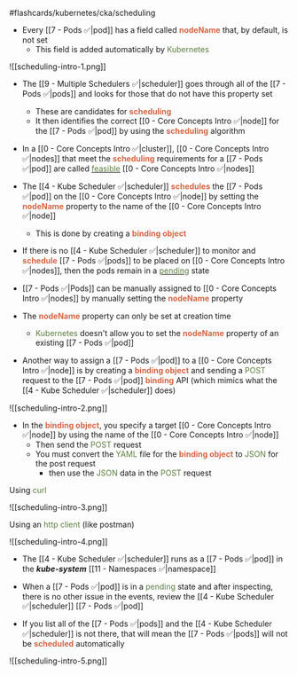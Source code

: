 #flashcards/kubernetes/cka/scheduling

- Every [[7 - Pods ✅|pod]] has a field called <b><span style="color:#d46644">nodeName</span></b> that, by default, is not set
	- This field is added automatically by <span style="color:#5c7e3e">Kubernetes</span>

![[scheduling-intro-1.png]]

- The [[9 - Multiple Schedulers ✅|scheduler]] goes through all of the [[7 - Pods ✅|pods]] and looks for those that do not have this property set
	- These are candidates for <b><span style="color:#d46644">scheduling</span></b>
	- It then identifies the correct [[0 - Core Concepts Intro ✅|node]] for the [[7 - Pods ✅|pod]] by using the <b><span style="color:#d46644">scheduling</span></b> algorithm

- In a [[0 - Core Concepts Intro ✅|cluster]], [[0 - Core Concepts Intro ✅|nodes]] that meet the <b><span style="color:#d46644">scheduling</span></b> requirements for a [[7 - Pods ✅|pod]] are called <u><span style="color:#5c7e3e">feasible</span></u> [[0 - Core Concepts Intro ✅|nodes]]

- The [[4 - Kube Scheduler ✅|scheduler]] <b><span style="color:#d46644">schedules</span></b> the [[7 - Pods ✅|pod]] on the [[0 - Core Concepts Intro ✅|node]] by setting the <b><span style="color:#d46644">nodeName</span></b> property to the name of the [[0 - Core Concepts Intro ✅|node]]
	- This is done by creating a <b><span style="color:#d46644">binding object</span></b>

- If there is no [[4 - Kube Scheduler ✅|scheduler]] to monitor and <b><span style="color:#d46644">schedule</span></b> [[7 - Pods ✅|pods]] to be placed on [[0 - Core Concepts Intro ✅|nodes]], then the pods remain in a <u><span style="color:#5c7e3e">pending</span></u> state

- [[7 - Pods ✅|Pods]] can be manually assigned to [[0 - Core Concepts Intro ✅|nodes]] by manually setting the <b><span style="color:#d46644">nodeName</span></b> property

- The <b><span style="color:#d46644">nodeName</span></b> property can only be set at creation time
	- <span style="color:#5c7e3e">Kubernetes</span> doesn't allow you to set the <b><span style="color:#d46644">nodeName</span></b> property of an existing [[7 - Pods ✅|pod]]

- Another way to assign a [[7 - Pods ✅|pod]] to a [[0 - Core Concepts Intro ✅|node]] is by creating a <b><span style="color:#d46644">binding object</span></b> and sending a <span style="color:#5c7e3e">POST</span> request to the [[7 - Pods ✅|pod]] <b><span style="color:#d46644">binding</span></b> API (which mimics what the [[4 - Kube Scheduler ✅|scheduler]] does)

![[scheduling-intro-2.png]]

- In the <b><span style="color:#d46644">binding object</span></b>, you specify a target [[0 - Core Concepts Intro ✅|node]] by using the name of the [[0 - Core Concepts Intro ✅|node]]
	- Then send the <span style="color:#5c7e3e">POST</span> request
	- You must convert the <span style="color:#5c7e3e">YAML</span> file for the <b><span style="color:#d46644">binding object</span></b> to <span style="color:#5c7e3e">JSON</span> for the post request
		- then use the <span style="color:#5c7e3e">JSON</span> data in the <span style="color:#5c7e3e">POST</span> request

Using <span style="color:#5c7e3e">curl</span>

![[scheduling-intro-3.png]]

Using an <span style="color:#5c7e3e">http client</span> (like postman)

![[scheduling-intro-4.png]]

- The [[4 - Kube Scheduler ✅|scheduler]] runs as a [[7 - Pods ✅|pod]] in the ***kube-system*** [[11 - Namespaces ✅|namespace]]

- When a [[7 - Pods ✅|pod]] is in a <span style="color:#5c7e3e">pending</span> state and after inspecting, there is no other issue in the events, review the [[4 - Kube Scheduler ✅|scheduler]] [[7 - Pods ✅|pod]]

- If you list all of the [[7 - Pods ✅|pods]] and the [[4 - Kube Scheduler ✅|scheduler]] is not there, that will mean the [[7 - Pods ✅|pods]] will not be <b><span style="color:#d46644">scheduled</span></b> automatically

![[scheduling-intro-5.png]]